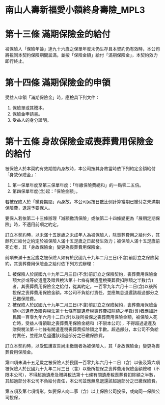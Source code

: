 # 南山人壽新福愛小額終身壽險_MPL3

# 第十三條   滿期保險金的給付

被保險人「保險年齡」達九十六歲之保單年度末仍生存且本契約仍有效時，本公司將視同本契約保險期間屆滿，並按「保險金額」給付「滿期保險金」，本契約效力即行終止。

# 第十四條   滿期保險金的申領

受益人申領「滿期保險金」時，應檢具下列文件：

1. 保險單或其謄本。
2. 保險金申請書。
3. 受益人的身分證明。

# 第十五條   身故保險金或喪葬費用保險金的給付

被保險人於本契約有效期間內身故時，本公司按其身故當時依下列約定金額給付「身故保險金」：

1. 第一保單年度至第三保單年度：「年繳保險費總和」的一點零二五倍。
2. 第四保單年度(含)起：「保險金額」。

若被保險人於「繳費期間」內身故，本公司另按日數比例計算當期已繳付之未滿期保險費，退還予要保人。

要保人若依第二十三條辦理「減額繳清保險」或依第二十四條變更為「展期定期保險」時，不適用前項之約定。

訂立本契約時，以未滿十五足歲之未成年人為被保險人，除喪葬費用之給付外，其餘死亡給付之約定於被保險人滿十五足歲之日起發生效力；被保險人滿十五足歲前死亡者，其「身故保險金」變更為喪葬費用保險金。

前項未滿十五足歲之被保險人如有於民國九十九年二月三日(不含)前訂立之保險契約，其喪葬費用保險金之給付依下列方式辦理：

1. 被保險人於民國九十九年二月三日(不含)前訂立之保險契約，喪葬費用保險金額大於或等於遺產及贈與稅法第十七條有關遺產稅喪葬費扣除額之半數(含)者，其喪葬費用保險金之給付，從其約定，一百零九年六月十二日(含)以後所投保之喪葬費用保險金額，本公司不負給付責任，並應無息退還該超過部分之已繳保險費。
2. 被保險人於民國九十九年二月三日(不含)前訂立之保險契約，喪葬費用保險金額小於遺產及贈與稅法第十七條有關遺產稅喪葬費扣除額之半數(含)者應加計民國一百零九年六月十二日(含)以後所投保之喪葬費用保險金額，被保險人死亡時，受益人得領取之喪葬費用保險金總和（不限本公司），不得超過遺產及贈與稅法第十七條有關遺產稅喪葬費扣除額之半數。超過部分，本公司不負給付責任，並應無息退還該超過部分之已繳保險費。

訂立本契約時，以受監護宣告尚未撤銷者為被保險人，其「身故保險金」變更為喪葬費用保險金。

第四項未滿十五足歲之被保險人於民國一百零九年六月十二日（含）以後及第六項被保險人於民國九十九年二月三日（含）以後所投保之喪葬費用保險金額總和（不限本公司），不得超過遺產及贈與稅法第十七條有關遺產稅喪葬費扣除額之半數，其超過部分本公司不負給付責任，本公司並應無息退還該超過部分之已繳保險費。

第五項及第七項情形，如要保人向二家（含）以上保險公司投保，或向同一保險公司投保，
